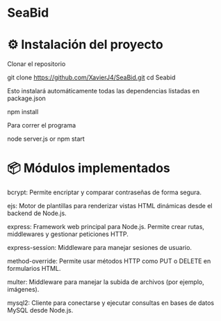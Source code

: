 # SeaBid

# ⚙️ Instalación del proyecto

Clonar el repositorio

git clone https://github.com/XavierJ4/SeaBid.git
cd Seabid


Esto instalará automáticamente todas las dependencias listadas en package.json

npm install

Para correr el programa

node server.js or npm start 




# 📦 Módulos implementados
bcrypt: Permite encriptar y comparar contraseñas de forma segura.

ejs: Motor de plantillas para renderizar vistas HTML dinámicas desde el backend de Node.js.

express: Framework web principal para Node.js. Permite crear rutas, middlewares y gestionar peticiones HTTP.

express-session: Middleware para manejar sesiones de usuario.

method-override: Permite usar métodos HTTP como PUT o DELETE en formularios HTML.

multer: Middleware para manejar la subida de archivos (por ejemplo, imágenes).

mysql2: Cliente para conectarse y ejecutar consultas en bases de datos MySQL desde Node.js.
